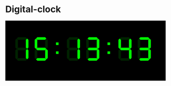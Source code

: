 # Digital-clock

![digital clock](https://github.com/fwend/Digital-clock/blob/master/digitalclock.png "Digital Clock")
